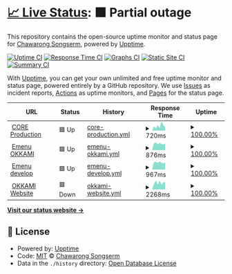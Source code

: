 # [📈 Live Status](https://demo.upptime.js.org): <!--live status--> **🟧 Partial outage**

This repository contains the open-source uptime monitor and status page for [Chawarong Songserm](http://chawarong.github.io), powered by [Upptime](https://github.com/upptime/upptime).

[![Uptime CI](https://github.com/chawarong/upptime/workflows/Uptime%20CI/badge.svg)](https://github.com/upptime/upptime/actions?query=workflow%3A%22Uptime+CI%22)
[![Response Time CI](https://github.com/chawarong/upptime/workflows/Response%20Time%20CI/badge.svg)](https://github.com/upptime/upptime/actions?query=workflow%3A%22Response+Time+CI%22)
[![Graphs CI](https://github.com/chawarong/upptime/workflows/Graphs%20CI/badge.svg)](https://github.com/upptime/upptime/actions?query=workflow%3A%22Graphs+CI%22)
[![Static Site CI](https://github.com/chawarong/upptime/workflows/Static%20Site%20CI/badge.svg)](https://github.com/upptime/upptime/actions?query=workflow%3A%22Static+Site+CI%22)
[![Summary CI](https://github.com/chawarong/upptime/workflows/Summary%20CI/badge.svg)](https://github.com/upptime/upptime/actions?query=workflow%3A%22Summary+CI%22)

With [Upptime](https://upptime.js.org), you can get your own unlimited and free uptime monitor and status page, powered entirely by a GitHub repository. We use [Issues](https://github.com/chawarong/upptime/issues) as incident reports, [Actions](https://github.com/chawarong/upptime/actions) as uptime monitors, and [Pages](https://demo.upptime.js.org) for the status page.

<!--start: status pages-->
<!-- This summary is generated by Upptime (https://github.com/upptime/upptime) -->
<!-- Do not edit this manually, your changes will be overwritten -->
<!-- prettier-ignore -->
| URL | Status | History | Response Time | Uptime |
| --- | ------ | ------- | ------------- | ------ |
| <img alt="" src="https://favicons.githubusercontent.com/app.okkami.com" height="13"> [CORE Production](https://app.okkami.com) | 🟩 Up | [core-production.yml](https://github.com/fingi/upptime/commits/HEAD/history/core-production.yml) | <details><summary><img alt="Response time graph" src="./graphs/core-production/response-time-week.png" height="20"> 720ms</summary><br><a href="https://fingi.github.io/upptime/history/core-production"><img alt="Response time 649" src="https://img.shields.io/endpoint?url=https%3A%2F%2Fraw.githubusercontent.com%2Ffingi%2Fupptime%2FHEAD%2Fapi%2Fcore-production%2Fresponse-time.json"></a><br><a href="https://fingi.github.io/upptime/history/core-production"><img alt="24-hour response time 555" src="https://img.shields.io/endpoint?url=https%3A%2F%2Fraw.githubusercontent.com%2Ffingi%2Fupptime%2FHEAD%2Fapi%2Fcore-production%2Fresponse-time-day.json"></a><br><a href="https://fingi.github.io/upptime/history/core-production"><img alt="7-day response time 720" src="https://img.shields.io/endpoint?url=https%3A%2F%2Fraw.githubusercontent.com%2Ffingi%2Fupptime%2FHEAD%2Fapi%2Fcore-production%2Fresponse-time-week.json"></a><br><a href="https://fingi.github.io/upptime/history/core-production"><img alt="30-day response time 602" src="https://img.shields.io/endpoint?url=https%3A%2F%2Fraw.githubusercontent.com%2Ffingi%2Fupptime%2FHEAD%2Fapi%2Fcore-production%2Fresponse-time-month.json"></a><br><a href="https://fingi.github.io/upptime/history/core-production"><img alt="1-year response time 574" src="https://img.shields.io/endpoint?url=https%3A%2F%2Fraw.githubusercontent.com%2Ffingi%2Fupptime%2FHEAD%2Fapi%2Fcore-production%2Fresponse-time-year.json"></a></details> | <details><summary><a href="https://fingi.github.io/upptime/history/core-production">100.00%</a></summary><a href="https://fingi.github.io/upptime/history/core-production"><img alt="All-time uptime 99.99%" src="https://img.shields.io/endpoint?url=https%3A%2F%2Fraw.githubusercontent.com%2Ffingi%2Fupptime%2FHEAD%2Fapi%2Fcore-production%2Fuptime.json"></a><br><a href="https://fingi.github.io/upptime/history/core-production"><img alt="24-hour uptime 100.00%" src="https://img.shields.io/endpoint?url=https%3A%2F%2Fraw.githubusercontent.com%2Ffingi%2Fupptime%2FHEAD%2Fapi%2Fcore-production%2Fuptime-day.json"></a><br><a href="https://fingi.github.io/upptime/history/core-production"><img alt="7-day uptime 100.00%" src="https://img.shields.io/endpoint?url=https%3A%2F%2Fraw.githubusercontent.com%2Ffingi%2Fupptime%2FHEAD%2Fapi%2Fcore-production%2Fuptime-week.json"></a><br><a href="https://fingi.github.io/upptime/history/core-production"><img alt="30-day uptime 100.00%" src="https://img.shields.io/endpoint?url=https%3A%2F%2Fraw.githubusercontent.com%2Ffingi%2Fupptime%2FHEAD%2Fapi%2Fcore-production%2Fuptime-month.json"></a><br><a href="https://fingi.github.io/upptime/history/core-production"><img alt="1-year uptime 100.00%" src="https://img.shields.io/endpoint?url=https%3A%2F%2Fraw.githubusercontent.com%2Ffingi%2Fupptime%2FHEAD%2Fapi%2Fcore-production%2Fuptime-year.json"></a></details>
| <img alt="" src="https://favicons.githubusercontent.com/emenu.okkami.com" height="13"> [Emenu OKKAMI](https://emenu.okkami.com/) | 🟩 Up | [emenu-okkami.yml](https://github.com/fingi/upptime/commits/HEAD/history/emenu-okkami.yml) | <details><summary><img alt="Response time graph" src="./graphs/emenu-okkami/response-time-week.png" height="20"> 876ms</summary><br><a href="https://fingi.github.io/upptime/history/emenu-okkami"><img alt="Response time 922" src="https://img.shields.io/endpoint?url=https%3A%2F%2Fraw.githubusercontent.com%2Ffingi%2Fupptime%2FHEAD%2Fapi%2Femenu-okkami%2Fresponse-time.json"></a><br><a href="https://fingi.github.io/upptime/history/emenu-okkami"><img alt="24-hour response time 884" src="https://img.shields.io/endpoint?url=https%3A%2F%2Fraw.githubusercontent.com%2Ffingi%2Fupptime%2FHEAD%2Fapi%2Femenu-okkami%2Fresponse-time-day.json"></a><br><a href="https://fingi.github.io/upptime/history/emenu-okkami"><img alt="7-day response time 876" src="https://img.shields.io/endpoint?url=https%3A%2F%2Fraw.githubusercontent.com%2Ffingi%2Fupptime%2FHEAD%2Fapi%2Femenu-okkami%2Fresponse-time-week.json"></a><br><a href="https://fingi.github.io/upptime/history/emenu-okkami"><img alt="30-day response time 893" src="https://img.shields.io/endpoint?url=https%3A%2F%2Fraw.githubusercontent.com%2Ffingi%2Fupptime%2FHEAD%2Fapi%2Femenu-okkami%2Fresponse-time-month.json"></a><br><a href="https://fingi.github.io/upptime/history/emenu-okkami"><img alt="1-year response time 919" src="https://img.shields.io/endpoint?url=https%3A%2F%2Fraw.githubusercontent.com%2Ffingi%2Fupptime%2FHEAD%2Fapi%2Femenu-okkami%2Fresponse-time-year.json"></a></details> | <details><summary><a href="https://fingi.github.io/upptime/history/emenu-okkami">100.00%</a></summary><a href="https://fingi.github.io/upptime/history/emenu-okkami"><img alt="All-time uptime 99.97%" src="https://img.shields.io/endpoint?url=https%3A%2F%2Fraw.githubusercontent.com%2Ffingi%2Fupptime%2FHEAD%2Fapi%2Femenu-okkami%2Fuptime.json"></a><br><a href="https://fingi.github.io/upptime/history/emenu-okkami"><img alt="24-hour uptime 100.00%" src="https://img.shields.io/endpoint?url=https%3A%2F%2Fraw.githubusercontent.com%2Ffingi%2Fupptime%2FHEAD%2Fapi%2Femenu-okkami%2Fuptime-day.json"></a><br><a href="https://fingi.github.io/upptime/history/emenu-okkami"><img alt="7-day uptime 100.00%" src="https://img.shields.io/endpoint?url=https%3A%2F%2Fraw.githubusercontent.com%2Ffingi%2Fupptime%2FHEAD%2Fapi%2Femenu-okkami%2Fuptime-week.json"></a><br><a href="https://fingi.github.io/upptime/history/emenu-okkami"><img alt="30-day uptime 100.00%" src="https://img.shields.io/endpoint?url=https%3A%2F%2Fraw.githubusercontent.com%2Ffingi%2Fupptime%2FHEAD%2Fapi%2Femenu-okkami%2Fuptime-month.json"></a><br><a href="https://fingi.github.io/upptime/history/emenu-okkami"><img alt="1-year uptime 100.00%" src="https://img.shields.io/endpoint?url=https%3A%2F%2Fraw.githubusercontent.com%2Ffingi%2Fupptime%2FHEAD%2Fapi%2Femenu-okkami%2Fuptime-year.json"></a></details>
| <img alt="" src="https://favicons.githubusercontent.com/emenu.develop.okkami.com" height="13"> [Emenu develop](https://emenu.develop.okkami.com:3443/api/store?puid=000-000-0011&uid=9b1825bb-7839-4266-9efd-9902f9f576f3&k=null&type=Store&language=en) | 🟩 Up | [emenu-develop.yml](https://github.com/fingi/upptime/commits/HEAD/history/emenu-develop.yml) | <details><summary><img alt="Response time graph" src="./graphs/emenu-develop/response-time-week.png" height="20"> 967ms</summary><br><a href="https://fingi.github.io/upptime/history/emenu-develop"><img alt="Response time 1017" src="https://img.shields.io/endpoint?url=https%3A%2F%2Fraw.githubusercontent.com%2Ffingi%2Fupptime%2FHEAD%2Fapi%2Femenu-develop%2Fresponse-time.json"></a><br><a href="https://fingi.github.io/upptime/history/emenu-develop"><img alt="24-hour response time 957" src="https://img.shields.io/endpoint?url=https%3A%2F%2Fraw.githubusercontent.com%2Ffingi%2Fupptime%2FHEAD%2Fapi%2Femenu-develop%2Fresponse-time-day.json"></a><br><a href="https://fingi.github.io/upptime/history/emenu-develop"><img alt="7-day response time 967" src="https://img.shields.io/endpoint?url=https%3A%2F%2Fraw.githubusercontent.com%2Ffingi%2Fupptime%2FHEAD%2Fapi%2Femenu-develop%2Fresponse-time-week.json"></a><br><a href="https://fingi.github.io/upptime/history/emenu-develop"><img alt="30-day response time 972" src="https://img.shields.io/endpoint?url=https%3A%2F%2Fraw.githubusercontent.com%2Ffingi%2Fupptime%2FHEAD%2Fapi%2Femenu-develop%2Fresponse-time-month.json"></a><br><a href="https://fingi.github.io/upptime/history/emenu-develop"><img alt="1-year response time 1007" src="https://img.shields.io/endpoint?url=https%3A%2F%2Fraw.githubusercontent.com%2Ffingi%2Fupptime%2FHEAD%2Fapi%2Femenu-develop%2Fresponse-time-year.json"></a></details> | <details><summary><a href="https://fingi.github.io/upptime/history/emenu-develop">100.00%</a></summary><a href="https://fingi.github.io/upptime/history/emenu-develop"><img alt="All-time uptime 99.95%" src="https://img.shields.io/endpoint?url=https%3A%2F%2Fraw.githubusercontent.com%2Ffingi%2Fupptime%2FHEAD%2Fapi%2Femenu-develop%2Fuptime.json"></a><br><a href="https://fingi.github.io/upptime/history/emenu-develop"><img alt="24-hour uptime 100.00%" src="https://img.shields.io/endpoint?url=https%3A%2F%2Fraw.githubusercontent.com%2Ffingi%2Fupptime%2FHEAD%2Fapi%2Femenu-develop%2Fuptime-day.json"></a><br><a href="https://fingi.github.io/upptime/history/emenu-develop"><img alt="7-day uptime 100.00%" src="https://img.shields.io/endpoint?url=https%3A%2F%2Fraw.githubusercontent.com%2Ffingi%2Fupptime%2FHEAD%2Fapi%2Femenu-develop%2Fuptime-week.json"></a><br><a href="https://fingi.github.io/upptime/history/emenu-develop"><img alt="30-day uptime 100.00%" src="https://img.shields.io/endpoint?url=https%3A%2F%2Fraw.githubusercontent.com%2Ffingi%2Fupptime%2FHEAD%2Fapi%2Femenu-develop%2Fuptime-month.json"></a><br><a href="https://fingi.github.io/upptime/history/emenu-develop"><img alt="1-year uptime 100.00%" src="https://img.shields.io/endpoint?url=https%3A%2F%2Fraw.githubusercontent.com%2Ffingi%2Fupptime%2FHEAD%2Fapi%2Femenu-develop%2Fuptime-year.json"></a></details>
| <img alt="" src="https://favicons.githubusercontent.com/www.okkami.com" height="13"> [OKKAMI Website](http://www.okkami.com) | 🟥 Down | [okkami-website.yml](https://github.com/fingi/upptime/commits/HEAD/history/okkami-website.yml) | <details><summary><img alt="Response time graph" src="./graphs/okkami-website/response-time-week.png" height="20"> 2268ms</summary><br><a href="https://fingi.github.io/upptime/history/okkami-website"><img alt="Response time 2100" src="https://img.shields.io/endpoint?url=https%3A%2F%2Fraw.githubusercontent.com%2Ffingi%2Fupptime%2FHEAD%2Fapi%2Fokkami-website%2Fresponse-time.json"></a><br><a href="https://fingi.github.io/upptime/history/okkami-website"><img alt="24-hour response time 2472" src="https://img.shields.io/endpoint?url=https%3A%2F%2Fraw.githubusercontent.com%2Ffingi%2Fupptime%2FHEAD%2Fapi%2Fokkami-website%2Fresponse-time-day.json"></a><br><a href="https://fingi.github.io/upptime/history/okkami-website"><img alt="7-day response time 2268" src="https://img.shields.io/endpoint?url=https%3A%2F%2Fraw.githubusercontent.com%2Ffingi%2Fupptime%2FHEAD%2Fapi%2Fokkami-website%2Fresponse-time-week.json"></a><br><a href="https://fingi.github.io/upptime/history/okkami-website"><img alt="30-day response time 2232" src="https://img.shields.io/endpoint?url=https%3A%2F%2Fraw.githubusercontent.com%2Ffingi%2Fupptime%2FHEAD%2Fapi%2Fokkami-website%2Fresponse-time-month.json"></a><br><a href="https://fingi.github.io/upptime/history/okkami-website"><img alt="1-year response time 2152" src="https://img.shields.io/endpoint?url=https%3A%2F%2Fraw.githubusercontent.com%2Ffingi%2Fupptime%2FHEAD%2Fapi%2Fokkami-website%2Fresponse-time-year.json"></a></details> | <details><summary><a href="https://fingi.github.io/upptime/history/okkami-website">100.00%</a></summary><a href="https://fingi.github.io/upptime/history/okkami-website"><img alt="All-time uptime 99.99%" src="https://img.shields.io/endpoint?url=https%3A%2F%2Fraw.githubusercontent.com%2Ffingi%2Fupptime%2FHEAD%2Fapi%2Fokkami-website%2Fuptime.json"></a><br><a href="https://fingi.github.io/upptime/history/okkami-website"><img alt="24-hour uptime 100.00%" src="https://img.shields.io/endpoint?url=https%3A%2F%2Fraw.githubusercontent.com%2Ffingi%2Fupptime%2FHEAD%2Fapi%2Fokkami-website%2Fuptime-day.json"></a><br><a href="https://fingi.github.io/upptime/history/okkami-website"><img alt="7-day uptime 100.00%" src="https://img.shields.io/endpoint?url=https%3A%2F%2Fraw.githubusercontent.com%2Ffingi%2Fupptime%2FHEAD%2Fapi%2Fokkami-website%2Fuptime-week.json"></a><br><a href="https://fingi.github.io/upptime/history/okkami-website"><img alt="30-day uptime 100.00%" src="https://img.shields.io/endpoint?url=https%3A%2F%2Fraw.githubusercontent.com%2Ffingi%2Fupptime%2FHEAD%2Fapi%2Fokkami-website%2Fuptime-month.json"></a><br><a href="https://fingi.github.io/upptime/history/okkami-website"><img alt="1-year uptime 100.00%" src="https://img.shields.io/endpoint?url=https%3A%2F%2Fraw.githubusercontent.com%2Ffingi%2Fupptime%2FHEAD%2Fapi%2Fokkami-website%2Fuptime-year.json"></a></details>

<!--end: status pages-->

[**Visit our status website →**](https://demo.upptime.js.org)

## 📄 License

- Powered by: [Upptime](https://github.com/upptime/upptime)
- Code: [MIT](./LICENSE) © [Chawarong Songserm](http://chawarong.github.io)
- Data in the `./history` directory: [Open Database License](https://opendatacommons.org/licenses/odbl/1-0/)
